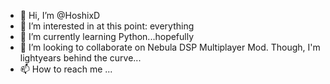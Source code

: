 - 👋 Hi, I’m @HoshixD
- 👀 I’m interested in at this point: everything
- 🌱 I’m currently learning Python...hopefully
- 💞️ I’m looking to collaborate on Nebula DSP Multiplayer Mod. Though, I'm lightyears behind the curve...
- 📫 How to reach me ...

<!---
HoshixD/HoshixD is a ✨ special ✨ repository because its `README.md` (this file) appears on your GitHub profile.
You can click the Preview link to take a look at your changes.
--->
